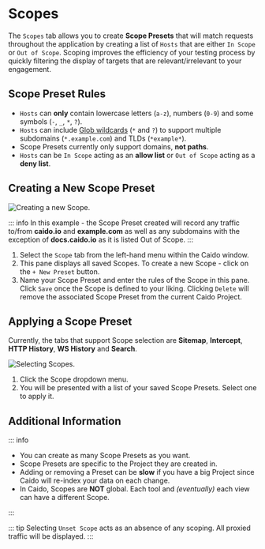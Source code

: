 # Scopes

The `Scopes` tab allows you to create **Scope Presets** that will match requests throughout the application by creating a list of `Hosts` that are either `In Scope` or `Out of Scope`. Scoping improves the efficiency of your testing process by quickly filtering the display of targets that are relevant/irrelevant to your engagement.

## Scope Preset Rules

- `Hosts` can **only** contain lowercase letters (`a-z`), numbers (`0-9`) and some symbols (`-`, `_`, `*`, `?`).
- `Hosts` can include [Glob wildcards](https://en.wikipedia.org/wiki/Glob_(programming)) (`*` and `?`) to support multiple subdomains (`*.example.com`) and TLDs (`*example*`).
- Scope Presets currently only support domains, **not paths**.
- `Hosts` can be `In Scope` acting as an **allow list** or `Out of Scope` acting as a **deny list**.

## Creating a New Scope Preset

<img alt="Creating a new Scope." src="/_images/scope_marked_layout.png" center/>

::: info
In this example - the Scope Preset created will record any traffic to/from **caido.io** and **example.com** as well as any subdomains with the exception of **docs.caido.io** as it is listed Out of Scope.
:::

1. Select the `Scope` tab from the left-hand menu within the Caido window.
2. This pane displays all saved Scopes. To create a new Scope - click on the `+ New Preset` button.
3. Name your Scope Preset and enter the rules of the Scope in this pane. Click `Save` once the Scope is defined to your liking. Clicking `Delete` will remove the associated Scope Preset from the current Caido Project.

## Applying a Scope Preset

Currently, the tabs that support Scope selection are **Sitemap**, **Intercept**, **HTTP History**, **WS History** and **Search**.

<img alt="Selecting Scopes." src="/_images/scope_preset_results.png" center/>

1. Click the Scope dropdown menu.
2. You will be presented with a list of your saved Scope Presets. Select one to apply it.

## Additional Information

::: info

- You can create as many Scope Presets as you want.
- Scope Presets are specific to the Project they are created in.
- Adding or removing a Preset can be **slow** if you have a big Project since Caido will re-index your data on each change.
- In Caido, Scopes are **NOT** global. Each tool and _(eventually)_ each view can have a different Scope.

:::

::: tip
Selecting `Unset Scope` acts as an absence of any scoping. All proxied traffic will be displayed.
:::
